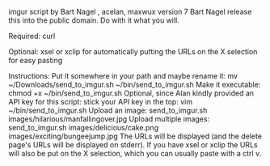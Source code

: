 imgur script by Bart Nagel <bart at tremby.net>, acelan, maxwux <maxwux at gmail.com>
version 7
Bart Nagel release this into the public domain. Do with it what you will.

Required: curl 

Optional: xsel or xclip for automatically putting the URLs on the X selection
for easy pasting

Instructions:
Put it somewhere in your path and maybe rename it:
      mv ~/Downloads/send_to_imgur.sh ~/bin/send_to_imgur.sh 
Make it executable:
      chmod +x ~/bin/send_to_imgur.sh 
Optional, since Alan kindly provided an API key for this script: stick your
API key in the top:
      vim ~/bin/send_to_imgur.sh 
Upload an image:
      send_to_imgur.sh images/hilarious/manfallingover.jpg
Upload multiple images:
      send_to_imgur.sh images/delicious/cake.png images/exciting/bungeejump.jpg
The URLs will be displayed (and the delete page's URLs will be displayed on
stderr). If you have xsel or xclip the URLs will also be put on the X
selection, which you can usually paste with a ctrl v.


